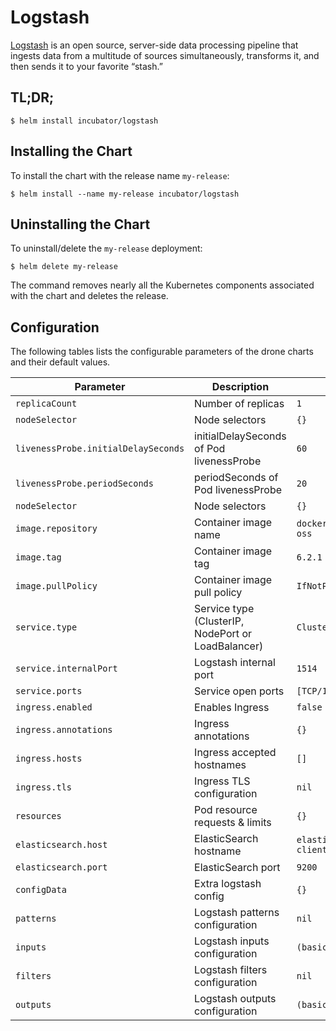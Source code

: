 # Logstash

[Logstash](https://www.elastic.co/products/logstash) is an open source, server-side data processing pipeline that ingests data from a multitude of sources simultaneously, transforms it, and then sends it to your favorite “stash.”

## TL;DR;

```console
$ helm install incubator/logstash
```

## Installing the Chart

To install the chart with the release name `my-release`:

```console
$ helm install --name my-release incubator/logstash
```

## Uninstalling the Chart

To uninstall/delete the `my-release` deployment:

```console
$ helm delete my-release
```

The command removes nearly all the Kubernetes components associated with the
chart and deletes the release.

## Configuration

The following tables lists the configurable parameters of the drone charts and their default values.

|              Parameter              |                    Description                     |                     Default                      |
| ----------------------------------- | -------------------------------------------------- | ------------------------------------------------ |
| `replicaCount`                      | Number of replicas                                 | `1`                                              |
| `nodeSelector`                      | Node selectors                                     | `{}`                                             |
| `livenessProbe.initialDelaySeconds` | initialDelaySeconds of Pod livenessProbe           | `60`                                             |
| `livenessProbe.periodSeconds`       | periodSeconds of Pod livenessProbe                 | `20`                                             |
| `nodeSelector`                      | Node selectors                                     | `{}`                                             |
| `image.repository`                  | Container image name                               | `docker.elastic.co/logstash/logstash-oss`        |
| `image.tag`                         | Container image tag                                | `6.2.1`                                          |
| `image.pullPolicy`                  | Container image pull policy                        | `IfNotPresent`                                   |
| `service.type`                      | Service type (ClusterIP, NodePort or LoadBalancer) | `ClusterIP`                                      |
| `service.internalPort`              | Logstash internal port                             | `1514`                                           |
| `service.ports`                     | Service open ports                                 | `[TCP/1514, UDP/1514, TCP/5044]`                 |
| `ingress.enabled`                   | Enables Ingress                                    | `false`                                          |
| `ingress.annotations`               | Ingress annotations                                | `{}`                                             |
| `ingress.hosts`                     | Ingress accepted hostnames                         | `[]`                                             |
| `ingress.tls`                       | Ingress TLS configuration                          | `nil`                                            |
| `resources`                         | Pod resource requests & limits                     | `{}`                                             |
| `elasticsearch.host`                | ElasticSearch hostname                             | `elasticsearch-client.default.svc.cluster.local` |
| `elasticsearch.port`                | ElasticSearch port                                 | `9200`                                           |
| `configData`                        | Extra logstash config                              | `{}`                                             |
| `patterns`                          | Logstash patterns configuration                    | `nil`                                            |
| `inputs`                            | Logstash inputs configuration                      | `(basic)`                                        |
| `filters`                           | Logstash filters configuration                     | `nil`                                            |
| `outputs`                           | Logstash outputs configuration                     | `(basic)`                                        |
